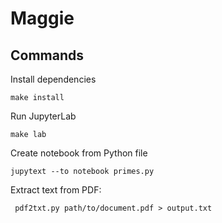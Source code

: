 # Maggie

## Commands

Install dependencies

    make install

Run JupyterLab

    make lab

Create notebook from Python file

    jupytext --to notebook primes.py

Extract text from PDF:

     pdf2txt.py path/to/document.pdf > output.txt
